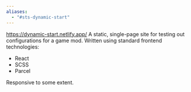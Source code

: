 ```yaml
---
aliases:
  - "#sts-dynamic-start"
---
```

https://dynamic-start.netlify.app/
A static, single-page site for testing out configurations for a game mod. Written using standard frontend technologies:
- React
- SCSS
- Parcel

Responsive to some extent.
